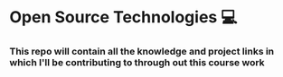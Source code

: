 # Open Source Technologies 💻
### This repo will contain all the knowledge and project links in which I'll be contributing to through out this course work